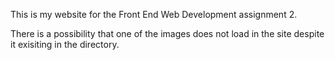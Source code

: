 This is my website for the Front End Web Development assignment 2.

There is a possibility that one of the images does not load in the site despite it exisiting in the directory. 
